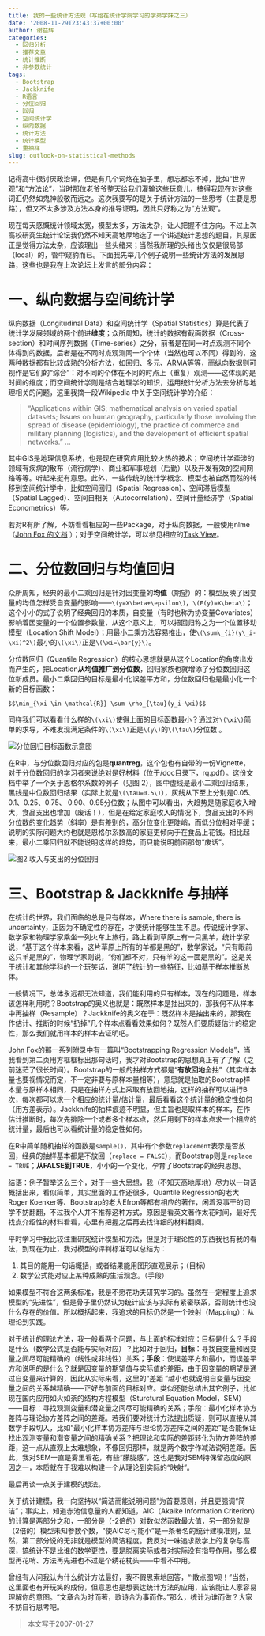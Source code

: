 ```yaml
---
title: 我的一些统计方法观（写给在统计学院学习的学弟学妹之三）
date: '2008-11-29T23:43:37+00:00'
author: 谢益辉
categories:
  - 回归分析
  - 推荐文章
  - 统计推断
  - 非参数统计
tags:
  - Bootstrap
  - Jackknife
  - R语言
  - 分位回归
  - 回归
  - 空间统计学
  - 纵向数据
  - 统计方法
  - 统计模型
  - 重抽样
slug: outlook-on-statistical-methods
---
```


记得高中很讨厌政治课，但是有几个词烙在脑子里，想忘都忘不掉，比如“世界观”和“方法论”，当时那位老爷爷整天给我们灌输这些玩意儿，搞得我现在对这些词汇仍然如鬼神般敬而远之。这次我要写的是关于统计方法的一些思考（主要是思路），但又不太多涉及方法本身的推导证明，因此只好称之为“方法观”。

现在每天感慨统计领域太宽，模型太多，方法太杂，让人把握不住方向。不过上次高校研究生统计论坛我仍然不知天高地厚地选了一个讲述统计思想的题目，其原因正是觉得方法太杂，应该理出一些头绪来；当然我所理的头绪也仅仅是很局部（local）的，管中窥豹而已。下面我先举几个例子说明一些统计方法的发展思路，这些也是我在上次论坛上发言的部分内容：<!--more-->

# 一、纵向数据与空间统计学

纵向数据（Longitudinal Data）和空间统计学（Spatial Statistics）算是代表了统计学发展领域的两个前进**维度**；众所周知，统计的数据有截面数据（Cross-section）和时间序列数据（Time-series）之分，前者是在同一时点观测不同个体得到的数据，后者是在不同时点观测同一个个体（当然也可以不同）得到的，这两种数据都有比较成熟的分析方法，如回归、多元、ARMA等等，而纵向数据则可视作是它们的“综合”：对不同的个体在不同的时点上（重复）观测——这体现的是时间的维度；而空间统计学则是结合地理学的知识，运用统计分析方法去分析与地理相关的问题，这里我摘一段Wikipedia 中关于空间统计学的介绍：

> “Applications within GIS; mathematical analysis on varied spatial datasets; Issues on human geography, particularly those involving the spread of disease (epidemiology), the practice of commerce and military planning (logistics), and the development of efficient spatial networks.” …

其中GIS是地理信息系统，也是现在研究应用比较火热的技术；空间统计学牵涉的领域有疾病的散布（流行病学）、商业和军事规划（后勤）以及开发有效的空间网络等等。听起来挺有意思。此外，一些传统的统计学概念、模型也被自然而然的转移到空间统计学中，比如空间回归（Spatial Regression）、空间滞后模型（Spatial Lagged）、空间自相关（Autocorrelation）、空间计量经济学（Spatial Econometrics）等。

若对R有所了解，不妨看看相应的一些Package，对于纵向数据，一般使用nlme（[John Fox 的文档](http://socserv.mcmaster.ca/jfox/Books/Companion/appendix-mixed-models.pdf "John Fox关于混合模型的文档") ）；对于空间统计学，可以参见相应的[Task View](http://cran.r-project.org/src/contrib/Views/Spatial.html "空间统计学Task View")。

# 二、分位数回归与均值回归

众所周知，经典的最小二乘回归是针对因变量的**均值**（期望）的：模型反映了因变量的均值怎样受自变量的影响——`\(y=X\beta+\epsilon\)`，`\(E(y)=X\beta\)`；这个小小的式子说明了经典回归的本质，自变量（有时也称为协变量Covariates）影响着因变量的一个位置参数量，从这个意义上，可以把回归称之为一个位置移动模型（Location Shift Model）；用最小二乘方法容易推出，使`\(\sum\_{i}(y\_i-\xi)^2\)`最小的`\(\xi\)`正是`\(\xi=\bar{y}\)`。

分位数回归（Quantile Regression）的核心思想就是从这个Location的角度出发而产生的，把Location**从均值推广到分位数**，回归家族也就增添了分位数回归这位新成员。最小二乘回归的目标是最小化误差平方和，分位数回归也是最小化一个新的目标函数：

`$$\min_{\xi \in \mathcal{R}} \sum \rho_{\tau}(y_i-\xi)$$`

同样我们可以看看什么样的`\(\xi\)`使得上面的目标函数最小？通过对`\(\xi\)`简单的求导，不难发现满足条件的`\(\xi\)`正是`\(y\)`的`\(\tau\)`分位数 。

![分位回归目标函数示意图](https://uploads.cosx.org/2008/11/obj-function-for-qr.png)

在R中，与分位数回归对应的包是**quantreg**，这个包也有自带的一份Vignette，对于分位数回归的学习者来说绝对是好材料（位于/doc目录下，rq.pdf）。这份文档中举了一个关于恩格尔系数的例子（见图 2），图中虚线是最小二乘回归结果，黑线是中位数回归结果（实际上就是`\(\tau=0.5\)`），灰线从下至上分别是0.05、0.1、0.25、0.75、 0.90、0.95分位数；从图中可以看出，大趋势是随家庭收入增大，食品支出也增加（废话！），但是在给定家庭收入的情况下，食品支出的不同分位数的变化趋势（斜率）是有差别的，高分位变化更陡峭，而低分位相对平缓；说明的实际问题大约也就是恩格尔系数高的家庭更倾向于在食品上花钱。相比起来，最小二乘回归就不能说明这样的趋势，而只能说明前面那句“废话”。

![图2 收入与支出的分位回归](https://uploads.cosx.org/2008/11/quantile-regression-income-expenditure.png)

# 三、Bootstrap & Jackknife 与抽样

在统计的世界，我们面临的总是只有样本，Where there is sample, there is uncertainty，正因为不确定性的存在，才使统计能够生生不息。传说统计学家、数学家和物理学家乘坐一列火车上旅行，路上看到草原上有一只黑羊，统计学家说，“基于这个样本来看，这片草原上所有的羊都是黑的”，数学家说，“只有眼前这只羊是黑的”，物理学家则说，“你们都不对，只有羊的这一面是黑的”。这是关于统计和其他学科的一个玩笑话，说明了统计的一些特征，比如基于样本推断总体。

一般情况下，总体永远都无法知道，我们能利用的只有样本，现在的问题是，样本该怎样利用呢？Bootstrap的奥义也就是：既然样本是抽出来的，那我何不从样本中再抽样（Resample）？Jackknife的奥义在于：既然样本是抽出来的，那我在作估计、推断的时候“扔掉”几个样本点看看效果如何？既然人们要质疑估计的稳定性，那么我们就用样本的样本去证明吧。

John Fox的那一系列附录中有一篇叫“Bootstrapping Regression Models”，当我看到第二页用方框框标出那句话时，我才对Bootstrap的思想真正有了了解（之前迷茫了很长时间）。Bootstrap的一般的抽样方式都是“**有放回地**全抽”（其实样本量也要视情况而定，不一定非要与原样本量相等），意思就是抽取的Bootstrap样本量与原样本相同，只是在抽样方式上采取有放回地抽，这样的抽样可以进行B次，每次都可以求一个相应的统计量/估计量，最后看看这个统计量的稳定性如何（用方差表示）。Jackknife的抽样痕迹不明显，但主旨也是取样本的样本，在作估计推断时，每次先排除一个或者多个样本点，然后用剩下的样本点求一个相应的统计量，最后也可以看统计量的稳定性如何。

在R中简单随机抽样的函数是`sample()`，其中有个参数`replacement`表示是否放回，经典的抽样基本都是不放回（`replace = FALSE`），而Bootstrap则是`replace = TRUE`；**从FALSE到TRUE**，小小的一个变化，孕育了Bootstrap的经典思想。

结语：例子暂举这么三个，对于一些大思想，我（不知天高地厚地）尽力以一句话概括出来，看似简单，其实里面的工作还很多，Quantile Regression的老大Roger Koenker等、Bootstrap的老大Efron等都有相应的著作，闲着没事干的同学不妨翻翻，不过我个人并不推荐这种方式，原因是看英文著作太花时间，最好先找点介绍性的材料看看，心里有把握之后再去找详细的材料翻阅。

平时学习中我比较注重研究统计模型和方法，但是对于理论性的东西我也有我的看法，到现在为止，我对模型的评判标准可以总结为：

  1. 其目的能用一句话概括，或者结果能用图形直观展示；（目标）
  1. 数学公式能对应上某种成熟的生活观念。（手段）

如果模型不符合这两条标准，我是不愿花功夫研究学习的。虽然在一定程度上追求模型的“先进性”，但是骨子里仍然认为统计应该与实际有紧密联系，否则统计也没什么存在的价值。所以概括起来，我追求的目标仍然是一个映射（Mapping）：从理论到实践。

对于统计的理论方法，我一般看两个问题，与上面的标准对应：目标是什么？手段是什么（数学公式是否能与实际对应）？比如对于回归，**目标**：寻找自变量和因变量之间尽可能精确的（线性或非线性）关系；**手段**：使误差平方和最小，而误差平方和说明的是什么？就是因变量的期望值与实际值的差距，由于因变量的期望是通过自变量来计算的，因此从实际来看，这里的“差距 ”越小也就说明自变量与因变量之间的关系越精确——正好与前面的目标对应。类似还能总结出其它例子，比如现在国内应用如火如荼的结构方程模型（Sturctural Equation Model，SEM）——目标：寻找观测变量和潜变量之间尽可能精确的关系；手段：最小化样本协方差阵与理论协方差阵之间的差距。若我们要对统计方法提出质疑，则可以直接从其数学手段切入，比如“最小化样本协方差阵与理论协方差阵之间的差距”是否能保证找出观测变量和潜变量之间的精确关系？把理论和实际的差距转化为协方差阵的差距，这一点从直观上太难想象，不像回归那样，就是两个数字作减法说明差距。因此，我对SEM一直是雾里看花，有些“朦胧感”，这也是我对SEM持保留态度的原因之一，本质就在于我难以构建一个从理论到实际的“映射”。

最后再谈一点关于建模的想法。

关于统计建模，我一向坚持以“简洁而能说明问题”为首要原则，并且更强调“简洁”；事实上，知道赤池信息量的人都知道，AIC（Akaike Information Criterion）的计算是两部分之和，一部分是（-2倍的）对数似然函数最大值，另一部分就是（2倍的）模型未知参数个数，“使AIC尽可能小”是一条著名的统计建模准则，显然，第二部分说的无非就是模型的简洁程度。我反对一味追求数学上的复杂与高深，搞统计不是比谁的数学更拽，要是脱离实际或者对实际没有指导作用，那么模型再花哨、方法再先进也不过是个绣花枕头——中看不中用。

曾经有人问我认为什么统计方法最好，我不假思索地回答，“‘散点图’呗！”当然，这里面也有开玩笑的成份，但意思也是想表达统计方法的应用，应该能让人家容易理解你的意图。“文章合为时而著，歌诗合为事而作。”那么，统计为谁而做？大家不妨自行思考吧。

> 本文写于2007-01-27
